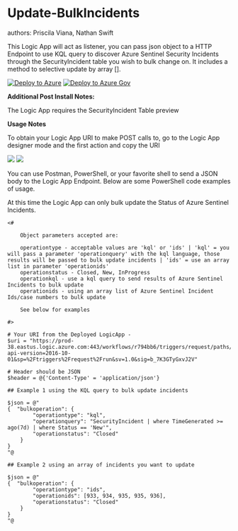 # Update-BulkIncidents
authors: Priscila Viana, Nathan Swift

This Logic App will act as listener, you can pass json object to a HTTP Endpoint to use KQL query to discover Azure Sentinel Security Incidents through the SecurityIncident table you wish to bulk change on. It includes a method to selective update by array [].

[![Deploy to Azure](https://aka.ms/deploytoazurebutton)]("https://portal.azure.com/#create/Microsoft.Template/uri/https%3A%2F%2Fraw.githubusercontent.com%2FAzure%2FAzure-Sentinel%2Fmaster%2FPlaybooks%2FUpdate-BulkIncidents%2Fazuredeploy.json")
[![Deploy to Azure Gov](https://aka.ms/deploytoazuregovbutton)]("https://portal.azure.us/#create/Microsoft.Template/uri/https%3A%2F%2Fraw.githubusercontent.com%2FAzure%2FAzure-Sentinel%2Fmaster%2FPlaybooks%2FUpdate-BulkIncidents%2Fazuredeploy.json")

**Additional Post Install Notes:**

The Logic App requires the SecurityIncident Table preview

**Usage Notes**

To obtain your Logic App URI to make POST calls to, go to the Logic App designer mode and the first action and copy the URI 

<img src="https://github.com/Azure/Azure-Sentinel/blob/master/Playbooks/Update-BulkIncidents/images/logicappedit.png"/>

<img src="https://github.com/Azure/Azure-Sentinel/blob/master/Playbooks/Update-BulkIncidents/images/logicappuri.png"/>

You can use Postman, PowerShell, or your favorite shell to send a JSON body to the Logic App Endpoint. Below are some PowerShell code examples of usage.

At this time the Logic App can only bulk update the Status of Azure Sentinel Incidents.

```
<#

    Object parameters accepted are:

    operationtype - acceptable values are 'kql' or 'ids' | 'kql' = you will pass a parameter 'operationquery' with the kql language, those results will be passed to bulk update incidents | 'ids' = use an array list in parameter 'operationids'
    operationstatus - Closed, New, InProgress  
    operationkql - use a kql query to send results of Azure Sentinel Incidents to bulk update
    operationids - using an array list of Azure Sentinel Incident Ids/case numbers to bulk update

    See below for examples

#>

# Your URI from the Deployed LogicApp - 
$uri = "https://prod-38.eastus.logic.azure.com:443/workflows/r794bb6/triggers/request/paths/invoke?api-version=2016-10-01&sp=%2Ftriggers%2Frequest%2Frun&sv=1.0&sig=b_7K3GTyGxvJ2V"

# Header should be JSON
$header = @{'Content-Type' = 'application/json'}
```

```
## Example 1 using the KQL query to bulk update incidents

$json = @"
{  "bulkoperation": {
        "operationtype": "kql",
        "operationquery": "SecurityIncident | where TimeGenerated >= ago(7d) | where Status == 'New'",
        "operationstatus": "Closed"
    }
}
"@
```

```
## Example 2 using an array of incidents you want to update

$json = @"
{  "bulkoperation": {
        "operationtype": "ids",
        "operationids": [933, 934, 935, 935, 936],
        "operationstatus": "Closed"
    }
}
"@
```
